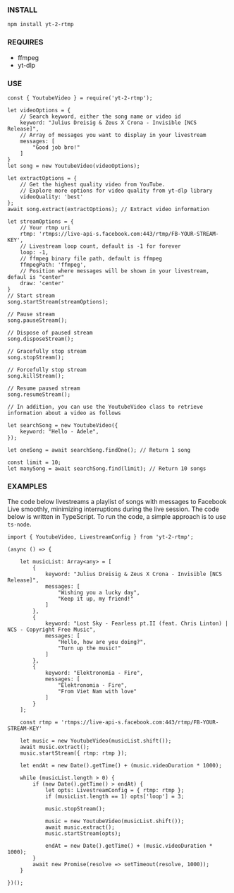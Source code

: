 ### INSTALL
```npm install yt-2-rtmp```

### REQUIRES
- ffmpeg
- yt-dlp

### USE
```
const { YoutubeVideo } = require('yt-2-rtmp');

let videoOptions = {
    // Search keyword, either the song name or video id
    keyword: "Julius Dreisig & Zeus X Crona - Invisible [NCS Release]", 
    // Array of messages you want to display in your livestream
    messages: [
        "Good job bro!"
    ]
}
let song = new YoutubeVideo(videoOptions);

let extractOptions = {
    // Get the highest quality video from YouTube. 
    // Explore more options for video quality from yt-dlp library
    videoQuality: 'best' 
};
await song.extract(extractOptions); // Extract video information

let streamOptions = {
    // Your rtmp uri
    rtmp: 'rtmps://live-api-s.facebook.com:443/rtmp/FB-YOUR-STREAM-KEY',
    // Livestream loop count, default is -1 for forever
    loop: -1,
    // ffmpeg binary file path, default is ffmpeg
    ffmpegPath: 'ffmpeg', 
    // Position where messages will be shown in your livestream, defaul is "center"
    draw: 'center'
}
// Start stream
song.startStream(streamOptions);

// Pause stream
song.pauseStream();

// Dispose of paused stream
song.disposeStream();

// Gracefully stop stream
song.stopStream();

// Forcefully stop stream
song.killStream();

// Resume paused stream
song.resumeStream();

// In addition, you can use the YoutubeVideo class to retrieve information about a video as follows

let searchSong = new YoutubeVideo({
    keyword: "Hello - Adele", 
});

let oneSong = await searchSong.findOne(); // Return 1 song

const limit = 10;
let manySong = await searchSong.find(limit); // Return 10 songs
```

### EXAMPLES
The code below livestreams a playlist of songs with messages to Facebook Live smoothly, minimizing interruptions during the live session.
The code below is written in TypeScript. To run the code, a simple approach is to use ```ts-node```.

```
import { YoutubeVideo, LivestreamConfig } from 'yt-2-rtmp';

(async () => {

    let musicList: Array<any> = [
        {
            keyword: "Julius Dreisig & Zeus X Crona - Invisible [NCS Release]",
            messages: [
                "Wishing you a lucky day",
                "Keep it up, my friend!"
            ]
        },
        {
            keyword: "Lost Sky - Fearless pt.II (feat. Chris Linton) | NCS - Copyright Free Music",
            messages: [
                "Hello, how are you doing?",
                "Turn up the music!"
            ]
        },
        {
            keyword: "Elektronomia - Fire",
            messages: [
                "Elektronomia - Fire",
                "From Viet Nam with love"
            ]
        }
    ];

    const rtmp = 'rtmps://live-api-s.facebook.com:443/rtmp/FB-YOUR-STREAM-KEY'

    let music = new YoutubeVideo(musicList.shift());
    await music.extract();
    music.startStream({ rtmp: rtmp });

    let endAt = new Date().getTime() + (music.videoDuration * 1000);

    while (musicList.length > 0) {
        if (new Date().getTime() > endAt) {
            let opts: LivestreamConfig = { rtmp: rtmp };
            if (musicList.length == 1) opts['loop'] = 3;

            music.stopStream();

            music = new YoutubeVideo(musicList.shift());
            await music.extract();
            music.startStream(opts);

            endAt = new Date().getTime() + (music.videoDuration * 1000);
        }
        await new Promise(resolve => setTimeout(resolve, 1000));
    }

})();

```
